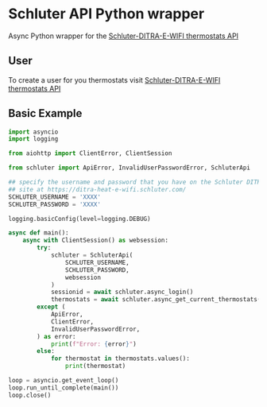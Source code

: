 # Schluter API Python wrapper
Async Python wrapper for the [Schluter-DITRA-E-WIFI thermostats API](https://ditra-heat-e-wifi.schluter.com/)

## User
To create a user for you thermostats visit [Schluter-DITRA-E-WIFI thermostats API](https://ditra-heat-e-wifi.schluter.com/)

## Basic Example
```python
import asyncio
import logging

from aiohttp import ClientError, ClientSession

from schluter import ApiError, InvalidUserPasswordError, SchluterApi

## specify the username and password that you have on the Schluter DITRA-HEATER-E-WIFI
## site at https://ditra-heat-e-wifi.schluter.com/
SCHLUTER_USERNAME = 'XXXX'
SCHLUTER_PASSWORD = 'XXXX'

logging.basicConfig(level=logging.DEBUG)

async def main():
    async with ClientSession() as websession:
        try:
            schluter = SchluterApi(
                SCHLUTER_USERNAME,
                SCHLUTER_PASSWORD,
                websession
            )
            sessionid = await schluter.async_login()
            thermostats = await schluter.async_get_current_thermostats(sessionid)
        except (
            ApiError,
            ClientError,
            InvalidUserPasswordError,
        ) as error:
            print(f"Error: {error}")
        else:
            for thermostat in thermostats.values():
                print(thermostat)

loop = asyncio.get_event_loop()
loop.run_until_complete(main())
loop.close()
```
